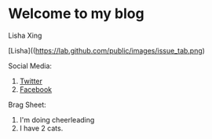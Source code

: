 # Welcome to my blog

Lisha Xing

[Lisha]((https://lab.github.com/public/images/issue_tab.png)

Social Media:
1. [Twitter](https://twitter.com/explore)
2. [Facebook](https://www.facebook.com/)

Brag Sheet:
1. I'm doing cheerleading
2. I have 2 cats.
